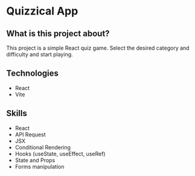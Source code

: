 <h1>Quizzical App</h1>

<h2>What is this project about?</h2>
  <p>This project is a simple React quiz game. Select the desired category and difficulty and start playing.</p>

<h2>Technologies</h2>
  <ul>
    <li>React</li>
    <li>Vite</li>
  </ul>
  
<h2>Skills</h2>
  <ul>
    <li>React</li>
    <li>API Request</li>
    <li>JSX</li>
    <li>Conditional Rendering</li>
    <li>Hooks (useState, useEffect, useRef)</li>
    <li>State and Props</li>
    <li>Forms manipulation</li>
  </ul>
